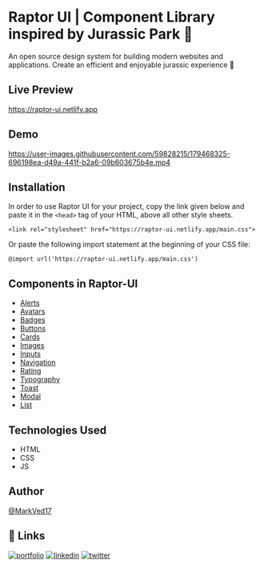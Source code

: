 
# Raptor UI | Component Library inspired by Jurassic Park 🦕

An open source design system for building modern websites and applications. Create an efficient and enjoyable jurassic experience 🦕

## Live Preview
https://raptor-ui.netlify.app

## Demo

https://user-images.githubusercontent.com/59828215/179468325-696198ea-d49a-441f-b2a6-09b603675b4e.mp4

## Installation
In order to use Raptor UI for your project, copy the link given below and paste it in the `<head>` tag of your HTML, above all other style sheets.

```
<link rel="stylesheet" href="https://raptor-ui.netlify.app/main.css">
```

Or paste the following import statement at the beginning of your CSS file:

```
@import url('https://raptor-ui.netlify.app/main.css') 
```

## Components in Raptor-UI
- [Alerts](https://raptor-ui.netlify.app/components/alert/alert.html)
- [Avatars](https://raptor-ui.netlify.app/components/avatar/avatar.html)
- [Badges](https://raptor-ui.netlify.app/components/badge/badge.html)
- [Buttons](https://raptor-ui.netlify.app/components/button/button.html)
- [Cards](https://raptor-ui.netlify.app/components/card/card.html)
- [Images](https://raptor-ui.netlify.app/components/responsive-img/responsive-img.html)
- [Inputs](https://raptor-ui.netlify.app/components/input/input.html)
- [Navigation](https://raptor-ui.netlify.app/components/navbar/navbar.html)
- [Rating](https://raptor-ui.netlify.app/components/rating/rating.html)
- [Typography](https://raptor-ui.netlify.app/components/typography/typography.html)
- [Toast](https://raptor-ui.netlify.app/components/toast/toast.html)
- [Modal](https://raptor-ui.netlify.app/components/modal/modal.html)
- [List](https://raptor-ui.netlify.app/components/list/list.html)


## Technologies Used
- HTML
- CSS
- JS

## Author
[@MarkVed17](https://github.com/MarkVed17)
## 🔗 Links
[![portfolio](https://img.shields.io/badge/my_portfolio-000?style=for-the-badge&logo=ko-fi&logoColor=white)](https://vedantlahane.netlify.app/)
[![linkedin](https://img.shields.io/badge/linkedin-0A66C2?style=for-the-badge&logo=linkedin&logoColor=white)](https://www.linkedin.com/in/vedantlahane/)
[![twitter](https://img.shields.io/badge/twitter-1DA1F2?style=for-the-badge&logo=twitter&logoColor=white)](https://twitter.com/LahaneVedant/)

